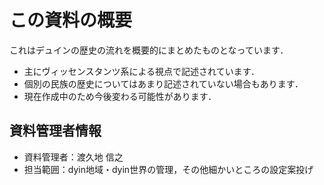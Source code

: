 # この資料の概要
これはデュインの歴史の流れを概要的にまとめたものとなっています．
* 主にヴィッセンスタンツ系による視点で記述されています．
* 個別の民族の歴史についてはあまり記述されていない場合もあります．  
* 現在作成中のため今後変わる可能性があります．  

## 資料管理者情報
* 資料管理者：渡久地 信之
* 担当範囲：dyin地域・dyin世界の管理，その他細かいところの設定案投げ
